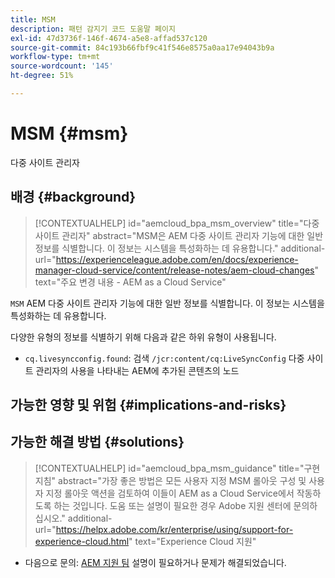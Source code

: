 ```yaml
---
title: MSM
description: 패턴 감지기 코드 도움말 페이지
exl-id: 47d3736f-146f-4674-a5e8-affad537c120
source-git-commit: 84c193b66fbf9c41f546e8575a0aa17e94043b9a
workflow-type: tm+mt
source-wordcount: '145'
ht-degree: 51%

---
```


# MSM {#msm}

다중 사이트 관리자

## 배경 {#background}

>[!CONTEXTUALHELP]
>id="aemcloud_bpa_msm_overview"
>title="다중 사이트 관리자"
>abstract="MSM은 AEM 다중 사이트 관리자 기능에 대한 일반 정보를 식별합니다. 이 정보는 시스템을 특성화하는 데 유용합니다."
>additional-url="https://experienceleague.adobe.com/en/docs/experience-manager-cloud-service/content/release-notes/aem-cloud-changes" text="주요 변경 내용 - AEM as a Cloud Service"

`MSM`  AEM 다중 사이트 관리자 기능에 대한 일반 정보를 식별합니다. 이 정보는 시스템을 특성화하는 데 유용합니다.

다양한 유형의 정보를 식별하기 위해 다음과 같은 하위 유형이 사용됩니다.

* `cq.livesyncconfig.found`: 검색 `/jcr:content/cq:LiveSyncConfig` 다중 사이트 관리자의 사용을 나타내는 AEM에 추가된 콘텐츠의 노드

## 가능한 영향 및 위험 {#implications-and-risks}


## 가능한 해결 방법 {#solutions}

>[!CONTEXTUALHELP]
>id="aemcloud_bpa_msm_guidance"
>title="구현 지침"
>abstract="가장 좋은 방법은 모든 사용자 지정 MSM 롤아웃 구성 및 사용자 지정 롤아웃 액션을 검토하여 이들이 AEM as a Cloud Service에서 작동하도록 하는 것입니다. 도움 또는 설명이 필요한 경우 Adobe 지원 센터에 문의하십시오."
>additional-url="https://helpx.adobe.com/kr/enterprise/using/support-for-experience-cloud.html" text="Experience Cloud 지원"

* 다음으로 문의: [AEM 지원 팀](https://helpx.adobe.com/kr/enterprise/using/support-for-experience-cloud.html) 설명이 필요하거나 문제가 해결되었습니다.
